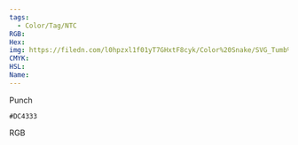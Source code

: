 ```yaml
---
tags:
  - Color/Tag/NTC
RGB:
Hex:
img: https://filedn.com/l0hpzxl1f01yT7GHxtF8cyk/Color%20Snake/SVG_Tumb%20Mass%20No%20Name/DC4333.svg
CMYK:
HSL:
Name:
---
```

Punch
```palette
#DC4333
```
RGB
